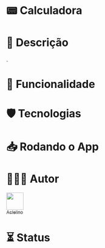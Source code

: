 # 📟 Calculadora

# 📝 Descrição
.
# 🏹 Funcionalidade 

# 🛡 Tecnologias 

# 📥 Rodando o App

# 👨🏿‍🚀 Autor 

[<img src="https://avatars.githubusercontent.com/u/13538814?v=4" width=45><br><sub> Aclelino </sub>](https://www.github.com/aclelino)
<br>

# ⏳ Status

